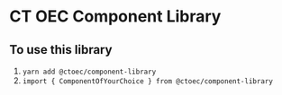 # CT OEC Component Library

## To use this library

1. `yarn add @ctoec/component-library`
1. `import { ComponentOfYourChoice } from @ctoec/component-library`
